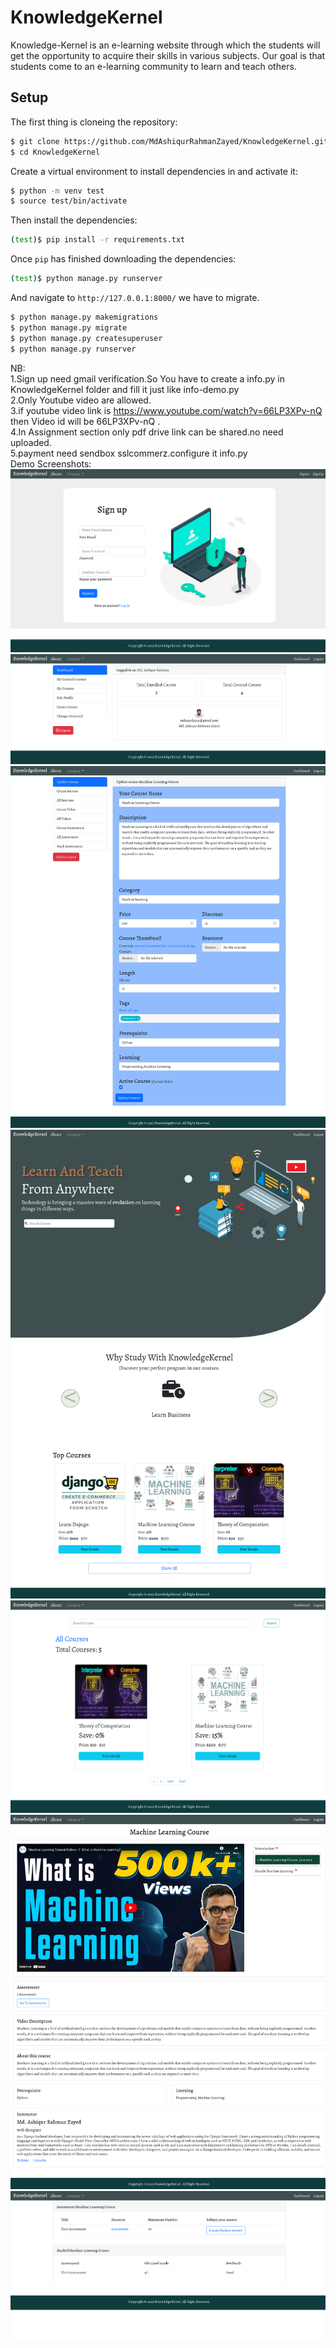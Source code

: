 # KnowledgeKernel
Knowledge-Kernel is an e-learning website through which the students will get the opportunity to acquire their skills in various subjects. Our goal is that students come to an e-learning community to learn and teach others.


## Setup
The first thing is cloneing the repository:


```sh
$ git clone https://github.com/MdAshiqurRahmanZayed/KnowledgeKernel.git
$ cd KnowledgeKernel
```
Create a virtual environment to install dependencies in and activate it:

```sh
$ python -m venv test
$ source test/bin/activate
```
Then install the dependencies:

```sh
(test)$ pip install -r requirements.txt
```
Once `pip` has finished downloading the dependencies:
```sh
(test)$ python manage.py runserver
```
And navigate to `http://127.0.0.1:8000/`
we have to migrate.
```sh
$ python manage.py makemigrations 
$ python manage.py migrate 
$ python manage.py createsuperuser
$ python manage.py runserver
```
NB:<br>
1.Sign up need gmail verification.So You have to create a info.py in KnowledgeKernel folder and fill it just like info-demo.py <br>
2.Only Youtube video are allowed.<br>
3.if youtube video link is https://www.youtube.com/watch?v=66LP3XPv-nQ then  Video id will be 66LP3XPv-nQ .<br>
4.In Assignment section only pdf drive link can be shared.no need uploaded.<br>
5.payment need sendbox sslcommerz.configure it info.py<br>
Demo Screenshots:
![](screenshot/a.png)
![](screenshot/b.png)
![](screenshot/c.png)
![](screenshot/d.png)
![](screenshot/e.png)
![](screenshot/f.png)
![](screenshot/g.png)
